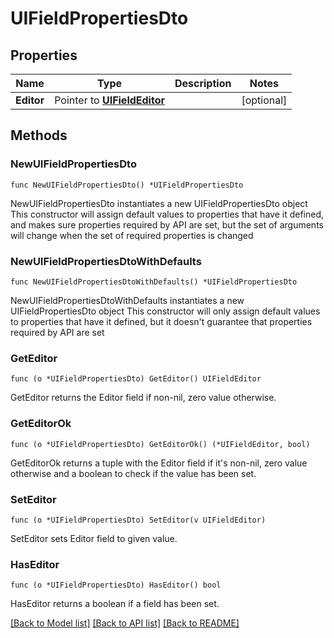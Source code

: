 # UIFieldPropertiesDto

## Properties

Name | Type | Description | Notes
------------ | ------------- | ------------- | -------------
**Editor** | Pointer to [**UIFieldEditor**](UIFieldEditor.md) |  | [optional] 

## Methods

### NewUIFieldPropertiesDto

`func NewUIFieldPropertiesDto() *UIFieldPropertiesDto`

NewUIFieldPropertiesDto instantiates a new UIFieldPropertiesDto object
This constructor will assign default values to properties that have it defined,
and makes sure properties required by API are set, but the set of arguments
will change when the set of required properties is changed

### NewUIFieldPropertiesDtoWithDefaults

`func NewUIFieldPropertiesDtoWithDefaults() *UIFieldPropertiesDto`

NewUIFieldPropertiesDtoWithDefaults instantiates a new UIFieldPropertiesDto object
This constructor will only assign default values to properties that have it defined,
but it doesn't guarantee that properties required by API are set

### GetEditor

`func (o *UIFieldPropertiesDto) GetEditor() UIFieldEditor`

GetEditor returns the Editor field if non-nil, zero value otherwise.

### GetEditorOk

`func (o *UIFieldPropertiesDto) GetEditorOk() (*UIFieldEditor, bool)`

GetEditorOk returns a tuple with the Editor field if it's non-nil, zero value otherwise
and a boolean to check if the value has been set.

### SetEditor

`func (o *UIFieldPropertiesDto) SetEditor(v UIFieldEditor)`

SetEditor sets Editor field to given value.

### HasEditor

`func (o *UIFieldPropertiesDto) HasEditor() bool`

HasEditor returns a boolean if a field has been set.


[[Back to Model list]](../README.md#documentation-for-models) [[Back to API list]](../README.md#documentation-for-api-endpoints) [[Back to README]](../README.md)


